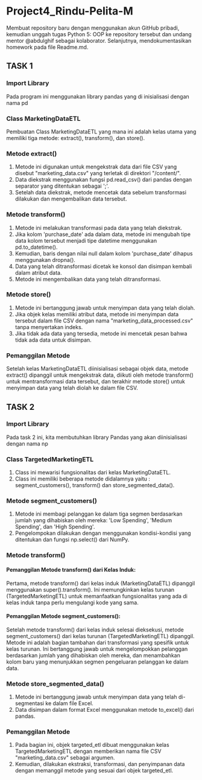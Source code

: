# Project4_Rindu-Pelita-M
Membuat repository baru dengan menggunakan akun GitHub pribadi, kemudian unggah tugas Python 5: OOP ke repository tersebut dan undang mentor @abdulghif sebagai kolaborator. Selanjutnya, mendokumentasikan homework pada file Readme.md.

## TASK 1
### Import Library
Pada program ini menggunakan library pandas yang di inisialisasi dengan nama pd
### Class MarketingDataETL
Pembuatan Class MarketingDataETL yang mana ini adalah kelas utama yang memiliki tiga metode: extract(), transform(), dan store().
### Metode extract()
1. Metode ini digunakan untuk mengekstrak data dari file CSV yang disebut "marketing_data.csv" yang terletak di direktori "/content/".
2. Data diekstrak menggunakan fungsi pd.read_csv() dari pandas dengan separator yang ditentukan sebagai ';'.
3. Setelah data diekstrak, metode mencetak data sebelum transformasi dilakukan dan mengembalikan data tersebut.
### Metode transform()
1. Metode ini melakukan transformasi pada data yang telah diekstrak.
2. Jika kolom 'purchase_date' ada dalam data, metode ini mengubah tipe data kolom tersebut menjadi tipe datetime menggunakan pd.to_datetime().
3. Kemudian, baris dengan nilai null dalam kolom 'purchase_date' dihapus menggunakan dropna().
4. Data yang telah ditransformasi dicetak ke konsol dan disimpan kembali dalam atribut data.
5. Metode ini mengembalikan data yang telah ditransformasi.
### Metode store()
1. Metode ini bertanggung jawab untuk menyimpan data yang telah diolah.
2. Jika objek kelas memiliki atribut data, metode ini menyimpan data tersebut dalam file CSV dengan nama "marketing_data_processed.csv" tanpa menyertakan indeks.
3. Jika tidak ada data yang tersedia, metode ini mencetak pesan bahwa tidak ada data untuk disimpan.
### Pemanggilan Metode
Setelah kelas MarketingDataETL diinisialisasi sebagai objek data, metode extract() dipanggil untuk mengekstrak data, diikuti oleh metode transform() untuk mentransformasi data tersebut, dan terakhir metode store() untuk menyimpan data yang telah diolah ke dalam file CSV.

## TASK 2
### Import Library
Pada task 2 ini, kita membutuhkan library Pandas yang akan diinisialisasi dengan nama np
### Class TargetedMarketingETL
1. Class ini mewarisi fungsionalitas dari kelas MarketingDataETL.
2. Class ini memiliki beberapa metode didalamnya yaitu : segment_customers(), transform() dan store_segmented_data().
### Metode segment_customers()
1. Metode ini membagi pelanggan ke dalam tiga segmen berdasarkan jumlah yang dihabiskan oleh mereka: 'Low Spending', 'Medium Spending', dan 'High Spending'.
2. Pengelompokan dilakukan dengan menggunakan kondisi-kondisi yang ditentukan dan fungsi np.select() dari NumPy.
### Metode transform()
#### Pemanggilan Metode transform() dari Kelas Induk:
Pertama, metode transform() dari kelas induk (MarketingDataETL) dipanggil menggunakan super().transform(). Ini memungkinkan kelas turunan (TargetedMarketingETL) untuk memanfaatkan fungsionalitas yang ada di kelas induk tanpa perlu mengulangi kode yang sama.
#### Pemanggilan Metode segment_customers():
Setelah metode transform() dari kelas induk selesai dieksekusi, metode segment_customers() dari kelas turunan (TargetedMarketingETL) dipanggil. Metode ini adalah bagian tambahan dari transformasi yang spesifik untuk kelas turunan. Ini bertanggung jawab untuk mengelompokkan pelanggan berdasarkan jumlah yang dihabiskan oleh mereka, dan menambahkan kolom baru yang menunjukkan segmen pengeluaran pelanggan ke dalam data.

### Metode store_segmented_data()
1. Metode ini bertanggung jawab untuk menyimpan data yang telah di-segmentasi ke dalam file Excel.
2. Data disimpan dalam format Excel menggunakan metode to_excel() dari pandas.

### Pemanggilan Metode
1. Pada bagian ini, objek targeted_etl dibuat menggunakan kelas TargetedMarketingETL dengan memberikan nama file CSV "marketing_data.csv" sebagai argumen.
2. Kemudian, dilakukan ekstraksi, transformasi, dan penyimpanan data dengan memanggil metode yang sesuai dari objek targeted_etl.
